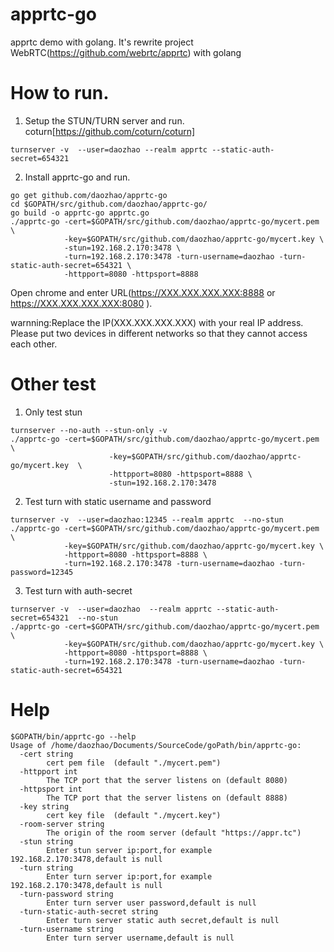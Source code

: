 # apprtc-go
apprtc demo with golang. It's rewrite project WebRTC(https://github.com/webrtc/apprtc)  with golang

# How to run.
1. Setup the STUN/TURN server and run.
coturn[https://github.com/coturn/coturn]
```
turnserver -v  --user=daozhao --realm apprtc --static-auth-secret=654321 
```
2. Install apprtc-go and run.
```
go get github.com/daozhao/apprtc-go
cd $GOPATH/src/github.com/daozhao/apprtc-go/
go build -o apprtc-go apprtc.go
./apprtc-go -cert=$GOPATH/src/github.com/daozhao/apprtc-go/mycert.pem \
            -key=$GOPATH/src/github.com/daozhao/apprtc-go/mycert.key \
            -stun=192.168.2.170:3478 \
            -turn=192.168.2.170:3478 -turn-username=daozhao -turn-static-auth-secret=654321 \
            -httpport=8080 -httpsport=8888
```
Open chrome and enter URL(https://XXX.XXX.XXX.XXX:8888 or https://XXX.XXX.XXX.XXX:8080 ).

warnning:Replace the IP(XXX.XXX.XXX.XXX) with your real IP address.
Please put two devices in different networks so that they cannot access each other.

# Other test
1. Only test stun
```
turnserver --no-auth --stun-only -v
./apprtc-go -cert=$GOPATH/src/github.com/daozhao/apprtc-go/mycert.pem \
                      -key=$GOPATH/src/github.com/daozhao/apprtc-go/mycert.key  \
                      -httpport=8080 -httpsport=8888 \
                      -stun=192.168.2.170:3478 
```

2. Test turn with static username and password
```
turnserver -v  --user=daozhao:12345 --realm apprtc  --no-stun
./apprtc-go -cert=$GOPATH/src/github.com/daozhao/apprtc-go/mycert.pem \
            -key=$GOPATH/src/github.com/daozhao/apprtc-go/mycert.key \
            -httpport=8080 -httpsport=8888 \
            -turn=192.168.2.170:3478 -turn-username=daozhao -turn-password=12345 
```

3. Test turn with auth-secret
```
turnserver -v  --user=daozhao  --realm apprtc --static-auth-secret=654321  --no-stun
./apprtc-go -cert=$GOPATH/src/github.com/daozhao/apprtc-go/mycert.pem \
            -key=$GOPATH/src/github.com/daozhao/apprtc-go/mycert.key \
            -httpport=8080 -httpsport=8888 \
            -turn=192.168.2.170:3478 -turn-username=daozhao -turn-static-auth-secret=654321 
```

# Help
```
$GOPATH/bin/apprtc-go --help
Usage of /home/daozhao/Documents/SourceCode/goPath/bin/apprtc-go:
  -cert string
    	cert pem file  (default "./mycert.pem")
  -httpport int
    	The TCP port that the server listens on (default 8080)
  -httpsport int
    	The TCP port that the server listens on (default 8888)
  -key string
    	cert key file  (default "./mycert.key")
  -room-server string
    	The origin of the room server (default "https://appr.tc")
  -stun string
    	Enter stun server ip:port,for example 192.168.2.170:3478,default is null
  -turn string
    	Enter turn server ip:port,for example 192.168.2.170:3478,default is null
  -turn-password string
    	Enter turn server user password,default is null
  -turn-static-auth-secret string
    	Enter turn server static auth secret,default is null
  -turn-username string
    	Enter turn server username,default is null
```



